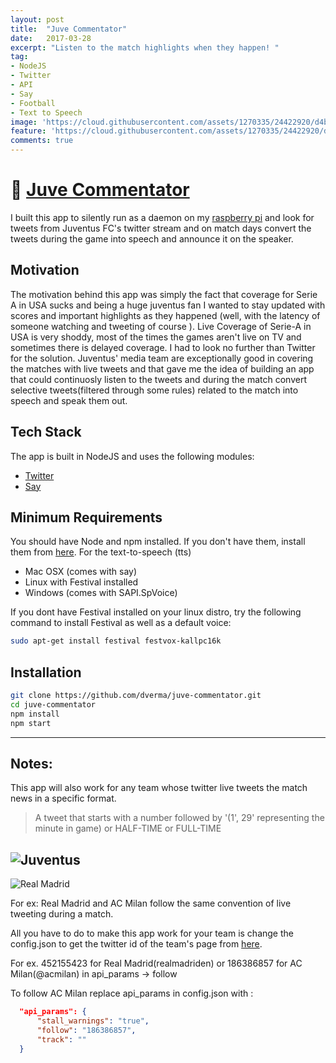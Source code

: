 ```yaml
---
layout: post
title:  "Juve Commentator"
date:   2017-03-28
excerpt: "Listen to the match highlights when they happen! "
tag:
- NodeJS
- Twitter
- API
- Say
- Football
- Text to Speech
image: 'https://cloud.githubusercontent.com/assets/1270335/24422920/d4bd8d50-13c0-11e7-9de6-20ee12635363.png'
feature: 'https://cloud.githubusercontent.com/assets/1270335/24422920/d4bd8d50-13c0-11e7-9de6-20ee12635363.png'
comments: true
---
```

# 🎤 [Juve Commentator](https://github.com/dverma/juve-commentator) 

I built this app to silently run as a daemon on my [raspberry pi](https://www.raspberrypi.org/products/raspberry-pi-3-model-b/) and look for tweets from Juventus FC's twitter stream and on match days convert the tweets during the game into speech and announce it on the speaker.

## Motivation

The motivation behind this app was simply the fact that coverage for Serie A in USA sucks and being a huge juventus fan I wanted to stay updated with scores and important highlights as they happened (well, with the latency of someone watching and tweeting of course ).
Live Coverage of Serie-A in USA is very shoddy, most of the times the games aren't live on TV and sometimes there is delayed coverage.
I had to look no further than Twitter for the solution.
Juventus' media team are exceptionally good in covering the matches with live tweets and that gave me the idea of building an app that could continuosly listen to the tweets and during the match convert selective tweets(filtered through some rules) related to the match  into speech and speak them out.

## Tech Stack

The app is built in NodeJS and uses the following modules:
* [Twitter](https://www.npmjs.com/package/twitter)
* [Say](https://www.npmjs.com/package/say)


## Minimum Requirements

You should have Node and npm installed. If you don't have them, install them from [here](https://nodejs.org/en/download/).
For the text-to-speech (tts)
* Mac OSX (comes with say)
* Linux with Festival installed
* Windows (comes with SAPI.SpVoice)

If you dont have Festival installed on your linux distro, try the following command to install Festival as well as a default voice:
``` bash
sudo apt-get install festival festvox-kallpc16k
```

## Installation

``` bash
git clone https://github.com/dverma/juve-commentator.git
cd juve-commentator
npm install
npm start
```
---

## Notes:

This app will also work for any team whose twitter live tweets the match news in a specific format.
> A tweet that starts with a number followed by '(1', 29' representing the minute in game) 
or HALF-TIME or FULL-TIME

![Juventus](https://cloud.githubusercontent.com/assets/1270335/24424510/794d7e3e-13c6-11e7-8f92-870716a19d06.png)
---
![Real Madrid](https://cloud.githubusercontent.com/assets/1270335/24424507/77aeaecc-13c6-11e7-87aa-cb5a32b02fde.png)

For ex: Real Madrid and AC Milan follow the same convention of live tweeting during a match. 

All you have to do to make this app work for your team is change the config.json to get the twitter id of the team's page from [here](http://gettwitterid.com/).

For ex. 452155423 for Real Madrid(realmadriden) or 186386857 for AC Milan(@acmilan) in api_params -> follow

To follow AC Milan replace api_params in config.json with :
``` json
  "api_params": {
      "stall_warnings": "true",
      "follow": "186386857",
      "track": ""
  }
```
